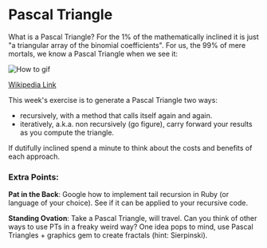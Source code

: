# Pascal Triangle

What is a Pascal Triangle? For the 1% of the mathematically inclined it is just "a triangular array of the binomial coefficients". For us, the 99% of mere mortals, we know a Pascal Triangle when we see it:

![How to gif](https://upload.wikimedia.org/wikipedia/commons/thumb/0/0d/PascalTriangleAnimated2.gif/220px-PascalTriangleAnimated2.gif)

[Wikipedia Link](https://en.wikipedia.org/wiki/Pascal%27s_triangle)

This week's exercise is to generate a Pascal Triangle two ways:

- recursively, with a method that calls itself again and again.
- iteratively, a.k.a. non recursively (go figure), carry forward your results as you compute the triangle.

If dutifully inclined spend a minute to think about the costs and benefits of each approach.

### Extra Points:

**Pat in the Back**: Google how to implement tail recursion in Ruby (or language of your choice). See if it can be applied to your recursive code.

**Standing Ovation**: Take a Pascal Triangle, will travel. Can you think of other ways to use PTs in a freaky weird way? One idea pops to mind, use Pascal Triangles + graphics gem to create fractals (hint: Sierpinski).

